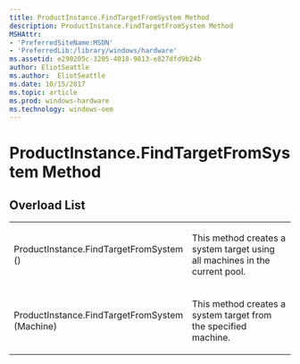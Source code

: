 ```yaml
---
title: ProductInstance.FindTargetFromSystem Method
description: ProductInstance.FindTargetFromSystem Method
MSHAttr:
- 'PreferredSiteName:MSDN'
- 'PreferredLib:/library/windows/hardware'
ms.assetid: e290205c-3205-4018-9813-e827dfd9b24b
author: EliotSeattle
ms.author:  EliotSeattle
ms.date: 10/15/2017
ms.topic: article
ms.prod: windows-hardware
ms.technology: windows-oem
---
```


# ProductInstance.FindTargetFromSystem Method


## <span id="Overload_List"></span><span id="overload_list"></span><span id="OVERLOAD_LIST"></span>Overload List


<table>
<colgroup>
<col width="50%" />
<col width="50%" />
</colgroup>
<tbody>
<tr class="odd">
<td><p>ProductInstance.FindTargetFromSystem ()</p></td>
<td><p>This method creates a system target using all machines in the current pool.</p></td>
</tr>
<tr class="even">
<td><p>ProductInstance.FindTargetFromSystem (Machine)</p></td>
<td><p>This method creates a system target from the specified machine.</p></td>
</tr>
</tbody>
</table>

 

 

 






